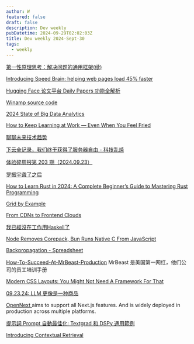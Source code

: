 ```yaml
---
author: W
featured: false
draft: false
description: Dev weekly
pubDatetime: 2024-09-29T02:02:03Z
title: Dev weekly 2024-Sept-30
tags:
  - weekly
---
```


[第一性原理思考：解决问题的通用框架(续)](http://blog.devtang.com/2024/09/19/thinking-pattens/)

[Introducing Speed Brain: helping web pages load 45% faster](https://blog.cloudflare.com/introducing-speed-brain)

[Hugging Face 论文平台 Daily Papers 功能全解析](https://huggingface.co/blog/zh/daily-papers)

[Winamp source code](https://github.com/WinampDesktop/winamp)

[2024 State of Big Data Analytics](https://info.sqream.com/hubfs/data%20analytics%20leaders%20survey%202024.pdf)

[How to Keep Learning at Work — Even When You Feel Fried](https://hbr.org/2024/09/how-to-keep-learning-at-work-even-when-you-feel-fried)

[聊聊未来技术趋势](https://tw93.fun/2024-09-09/future.html)

[下云全记录，我们终于获得了服务器自由 - 科技乱炖](https://www.xiaoyuzhoufm.com/episode/66f2e51f69b6a485e8a58a9b?s=eyJ1IjoiNWU3ZDQyOTFiM2M1YmNhNWY2NDFiOGRmIn0%3D)

[体验碎周报第 203 期（2024.09.23）](https://ftium4.com/ux-weekly-203.html)

[罗振宇聋了之后](https://mp.weixin.qq.com/s?__biz=MjM5MjAzODU2MA%3D%3D&abtest_cookie=AAACAA%3D%3D&ascene=56&chksm=bc6253738fd2b47a6b44be61a97d8cdf3278199f8d2f04b92d759354e200f02d6a31986d607a&clicktime=1727154228&countrycode=CN&devicetype=android-34&enterid=1727154228&exportkey=n_ChQIAhIQFwbw4XWqGNXKncBdbDliUxLjAQIE97dBBAEAAAAAAO40LLgbsLcAAAAOpnltbLcz9gKNyK89dVj0BxLOb1nbqvkVqXuXSUwGzUoI2agLoSTQBESdT%2B37R2ItWDpC7ZIEyRqJOaap%2BRjtN00OND4riF32d2uhCbQE3VxkDq3ccaKoiC2QyH0ne%2B0Qfgny7eyNHnQ44BDwB0sl0gQ1xQX2dBoL08L95Lr1%2FBt7H%2FbVWQRPShCxhz24GuQBiO6EAVWVr%2FTK%2FVoGJz8FIxlllgfGZ%2BZ%2BmdSpVH9Ytxpdx%2BBN%2F3lagszHypSSklP8VcDl33d4MLjUaVwb&fasttmpl_flag=0&fasttmpl_fullversion=7396431-zh_CN-zip&fasttmpl_type=0&finder_biz_enter_id=4&flutter_pos=13&idx=1&lang=zh_CN&mid=2652800822&nettype=3gnet&pass_ticket=kPDHhInTsg1FUo%2Brt2%2BIU5fxngbqfehr6HDHEHPOs5A3MbF3x8IqrX1QKbl4SHIc&ranksessionid=1727153725&realreporttime=1727154228351&scene=90&session_us=gh_54c735218a29&sessionid=1727153719&sn=027970655a40360346f6f58b86d9b11b&subscene=93&version=2800325b&wx_header=3&xtrack=1)

[How to Learn Rust in 2024: A Complete Beginner’s Guide to Mastering Rust Programming](https://blog.jetbrains.com/rust/2024/09/20/how-to-learn-rust/)

[Grid by Example](https://gridbyexample.com/)

[From CDNs to Frontend Clouds](https://vercel.com/blog/from-cdns-to-frontend-clouds)

[我已經沒在工作用Haskell了](https://b123400.net/blog/I-no-longer-write-Haskell)

[Node Removes Corepack, Bun Runs Native C From JavaScript](https://thenewstack.io/node-removes-corepack-bun-runs-native-c-from-javascript/)

[Backpropagation - Spreadsheet](https://aibyhand.substack.com/p/backpropagation-spreadsheet)

[How-To-Succeed-At-MrBeast-Production](https://splet.4a.si/dir/How-To-Succeed-At-MrBeast-Production.pdf) MrBeast 是美国第一网红，他们公司的员工培训手册

[Modern CSS Layouts: You Might Not Need A Framework For That](https://www.smashingmagazine.com/2024/05/modern-css-layouts-no-framework-needed/)

[09.23.24: LLM 更像是一种商品](https://pt.plus/09-23-24-the-commoditization-of-llms/)

[OpenNext ](https://opennext.js.org/) aims to support all Next.js features. And is widely deployed in production across multiple platforms.

[提示詞 Prompt 自動最佳化: Textgrad 和 DSPy 通用範例](https://ihower.tw/blog/archives/12490)

[Introducing Contextual Retrieval](https://www.anthropic.com/news/contextual-retrieval)

[]()

[]()

[]()

[]()

[]()

[]()

[]()

[]()

[]()

[]()

[]()

[]()

[]()

[]()

[]()

[]()

[]()

[]()

[]()

[]()

[]()

[]()

[]()

[]()

[]()

[]()

[]()

[]()

[]()

[]()

[]()

[]()

[]()

[]()

[]()

[]()

[]()

[]()

[]()

[]()

[]()

[]()

[]()

[]()

[]()

[]()

[]()

[]()

[]()

[]()

[]()

[]()

[]()

[]()

[]()

[]()

[]()

[]()

[]()

[]()

[]()

[]()

[]()

[]()

[]()

[]()

[]()

[]()

[]()

[]()

[]()

[]()

[]()

[]()

[]()

[]()

[]()

[]()

[]()

[]()

[]()

[]()

[]()

[]()

[]()

[]()

[]()

[]()

[]()

[]()

[]()

[]()

[]()

[]()

[]()

[]()

[]()

[]()

[]()

[]()

[]()

[]()

[]()

[]()

[]()

[]()

[]()

[]()

[]()

[]()

[]()

[]()

[]()

[]()

[]()

[]()

[]()

[]()

[]()

[]()

[]()

[]()

[]()

[]()

[]()

[]()

[]()

[]()

[]()

[]()

[]()

[]()

[]()

[]()

[]()

[]()

[]()

[]()

[]()

[]()

[]()

[]()

[]()

[]()

[]()

[]()

[]()

[]()

[]()

[]()

[]()

[]()

[]()

[]()

[]()

[]()

[]()

[]()

[]()

[]()

[]()

[]()

[]()

[]()

[]()

[]()

[]()

[]()

[]()

[]()

[]()

[]()

[]()

[]()

[]()

[]()

[]()

[]()

[]()

[]()

[]()

[]()

[]()

[]()

[]()

[]()

[]()

[]()

[]()

[]()

[]()

[]()

[]()

[]()

[]()

[]()

[]()

[]()

[]()

[]()

[]()

[]()

[]()

[]()

[]()

[]()

[]()

[]()

[]()

[]()

[]()

[]()

[]()

[]()

[]()

[]()

[]()

[]()

[]()

[]()

[]()

[]()

[]()

[]()

[]()

[]()

[]()

[]()

[]()

[]()

[]()

[]()

[]()

[]()

[]()

[]()

[]()

[]()

[]()

[]()

[]()

[]()

[]()

[]()

[]()

[]()

[]()

[]()

[]()

[]()

[]()

[]()

[]()

[]()

[]()

[]()

[]()

[]()

[]()

[]()

[]()

[]()

[]()

[]()

[]()

[]()

[]()

[]()

[]()

[]()

[]()

[]()

[]()

[]()

[]()

[]()

[]()

[]()

[]()

[]()

[]()

[]()

[]()

[]()

[]()

[]()

[]()

[]()

[]()

[]()

[]()

[]()

[]()

[]()

[]()

[]()

[]()

[]()

[]()

[]()

[]()

[]()

[]()

[]()

[]()

[]()

[]()

[]()

[]()

[]()

[]()

[]()

[]()

[]()

[]()

[]()
